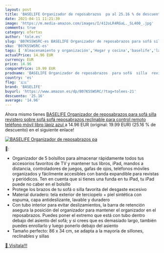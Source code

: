 ```yaml
---
layout: post
title: 'BASELIFE Organizador de reposabrazos  pa al 25.16 % de descuento'
date: 2021-04-11 11:21:39
image: 'https://m.media-amazon.com/images/I/412oLR4RGaL._SL400_.jpg'
comments: true
category: ofertas
author: 'tole.es'
slug: 'B07KSSWSRC-es BASELIFE Organizador de reposabrazos para sofá silla...'
sku: 'B07KSSWSRC-es'
tags: [ 'Almacenamiento y organización','Hogar y cocina','baselife','lápiz', ]
actualPrice: 14.96 EUR
currency: EUR
price: 14.96
comparePrice: 19.99 EUR
prodname: 'BASELIFE Organizador de reposabrazos  para sofá  silla  revistero  sobre sofá  sofá  reposabrazos reclinable para control remoto  teléfono móvil  libro  lápiz  azul '
country: 'es'
flag: '🇪🇸'
brand: 'BASELIFE'
buyurl: 'https://www.amazon.es/dp/B07KSSWSRC/?tag=tolees-21'
descuento: '25.16'
average: '14.96'
---
```


Ahora mismo tienes [BASELIFE Organizador de reposabrazos  para sofá  silla  revistero  sobre sofá  sofá  reposabrazos reclinable para control remoto  teléfono móvil  libro  lápiz  azul ](https://www.amazon.es/dp/B07KSSWSRC/?tag=tolees-21) a 14.96 EUR (original: 19.99 EUR) (25.16 %  de descuento) en el siguiente enlace!

[![BASELIFE Organizador de reposabrazos  pa](https://m.media-amazon.com/images/I/412oLR4RGaL._SL400_.jpg)](https://www.amazon.es/dp/B07KSSWSRC/?tag=tolees-21)

🔎:

- Organizador de 5 bolsillos para almacenar rápidamente todos tus accesorios favoritos de TV y mantener tus libros, iPad, mandos a distancia, controladores de juegos, gafas de ojos, teléfonos móviles organizados y fácilmente accesibles con banda expandible para revistas y periódicos. Ten en cuenta que si tienes una funda en tu iPad, tu iPad puede no caber en el bolsillo
- Protege los brazos de tu sofá o silla favorita del desgaste excesivo
- Material duradero: tela exterior de terciopelo + piel sintética con espuma, capa antideslizante, lavable y duradero
- Con tubo interior para evitar deslizamientos, la barra de retención asegura la posición del organizador para mantener el organizador en el reposabrazos. Puedes poner el extremo que está con tubo dentro debajo del asiento del sofá; y si crees que es demasiado largo, también puedes enrollarlo y luego ponerlo debajo del asiento
- Tamaño perfecto: 86 x 34 cm, se adapta a la mayoría de sillones, reclinables y sillas

[🛒 Visítala!!!](https://www.amazon.es/dp/B07KSSWSRC/?tag=tolees-21)

